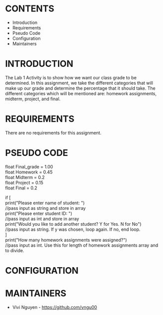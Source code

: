 # CONTENTS
* Introduction
* Requirements
* Pseudo Code
* Configuration
* Maintainers

# INTRODUCTION
The Lab 1 Activity is to show how we want our class grade to be determined. In this assignment, we take the different categories that will make up our grade and determine the percentage that it should take. The different categories which will be mentioned are: homework assignments, midterm, project, and final. 

# REQUIREMENTS
There are no requirements for this assignment.

# PSEUDO CODE
float Final_grade = 1.00  
float Homework = 0.45  
float Midterm = 0.2  
float Project = 0.15  
float Final = 0.2  

if [  
    print("Please enter name of student: ")  
    //pass input as string and store in array  
    print("Please enter student ID: ")  
    //pass input as int and store in array  
    print("Would you like to add another student? Y for Yes. N for No")  
    //pass input as string. If y was chosen, loop again. If no, end loop.  
    ]  
    print("How many homework assignments were assigned?")  
    //pass input as int. Use this for length of homework assignments array and to divide.  
    
    

# CONFIGURATION

# MAINTAINERS
* Vivi Nguyen - https://github.com/vngu00
